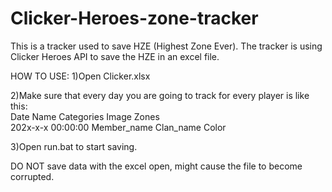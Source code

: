 # Clicker-Heroes-zone-tracker
This is a tracker used to save HZE (Highest Zone Ever).
The tracker is using Clicker Heroes API to save the HZE in an excel file.

HOW TO USE:
1)Open Clicker.xlsx

2)Make sure that every day you are going to track for every player is like this:                                
Date	              Name	      Categories	Image	  Zones                                 
202x-x-x 00:00:00	  Member_name	Clan_name	  Color

3)Open run.bat to start saving.

DO NOT save data with the excel open, might cause the file to become corrupted.	

